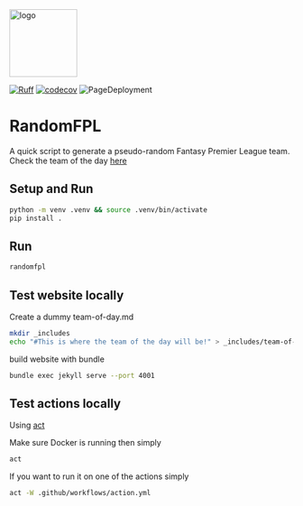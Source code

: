 <img src="https://videos.openai.com/vg-assets/assets%2Ftask_01js4rq9gvfg4r3mmjtdb0dtkt%2Fimg_0.webp?st=2025-04-18T14%3A23%3A14Z&se=2025-04-24T15%3A23%3A14Z&sks=b&skt=2025-04-18T14%3A23%3A14Z&ske=2025-04-24T15%3A23%3A14Z&sktid=a48cca56-e6da-484e-a814-9c849652bcb3&skoid=3d249c53-07fa-4ba4-9b65-0bf8eb4ea46a&skv=2019-02-02&sv=2018-11-09&sr=b&sp=r&spr=https%2Chttp&sig=sJbMtxdr6fPE5nGwEjn8tMu%2BL2FP2F2B4hctsePivIQ%3D&az=oaivgprodscus" alt="logo" width="120"/>

[![Ruff](https://img.shields.io/endpoint?url=https://raw.githubusercontent.com/astral-sh/ruff/main/assets/badge/v2.json)](https://github.com/astral-sh/ruff)
[![codecov](https://codecov.io/gh/bualust/RandomFPL/branch/main/graph/badge.svg)](https://codecov.io/gh/bualust/RandomFPL)
![PageDeployment](https://github.com/bualust/RandomFPL/actions/workflows/jekyll-gh-pages.yml/badge.svg)

# RandomFPL

A quick script to generate a pseudo-random Fantasy Premier League team.
Check the team of the day [here](https://bualust.github.io/RandomFPL/)

## Setup and Run

```bash
python -m venv .venv && source .venv/bin/activate
pip install .
```
## Run
```bash
randomfpl
```

## Test website locally

Create a dummy team-of-day.md

```bash
mkdir _includes
echo "#This is where the team of the day will be!" > _includes/team-of-the-day.md
```

build website with bundle

```bash
bundle exec jekyll serve --port 4001
```

## Test actions locally

Using [act](https://nektosact.com/introduction.html)

Make sure Docker is running then simply
```bash
act
```
If you want to run it on one of the actions simply
```bash
act -W .github/workflows/action.yml
```
